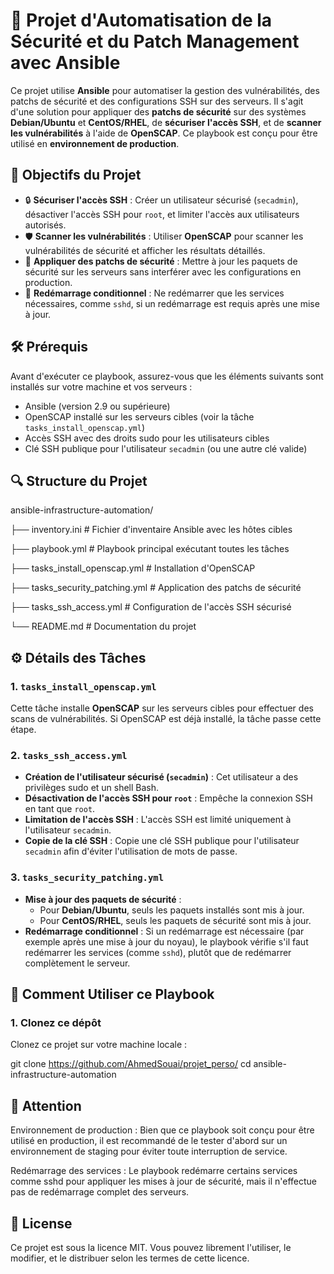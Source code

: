 # 🚀 Projet d'Automatisation de la Sécurité et du Patch Management avec Ansible

Ce projet utilise **Ansible** pour automatiser la gestion des vulnérabilités, des patchs de sécurité et des configurations SSH sur des serveurs. Il s'agit d'une solution pour appliquer des **patchs de sécurité** sur des systèmes **Debian/Ubuntu** et **CentOS/RHEL**, de **sécuriser l'accès SSH**, et de **scanner les vulnérabilités** à l'aide de **OpenSCAP**. Ce playbook est conçu pour être utilisé en **environnement de production**.

## 🎯 Objectifs du Projet

- 🔒 **Sécuriser l'accès SSH** : Créer un utilisateur sécurisé (`secadmin`), désactiver l'accès SSH pour `root`, et limiter l'accès aux utilisateurs autorisés.
- 🛡️ **Scanner les vulnérabilités** : Utiliser **OpenSCAP** pour scanner les vulnérabilités de sécurité et afficher les résultats détaillés.
- 🔄 **Appliquer des patchs de sécurité** : Mettre à jour les paquets de sécurité sur les serveurs sans interférer avec les configurations en production.
- 🔄 **Redémarrage conditionnel** : Ne redémarrer que les services nécessaires, comme `sshd`, si un redémarrage est requis après une mise à jour.

## 🛠️ Prérequis

Avant d'exécuter ce playbook, assurez-vous que les éléments suivants sont installés sur votre machine et vos serveurs :

- Ansible (version 2.9 ou supérieure)
- OpenSCAP installé sur les serveurs cibles (voir la tâche `tasks_install_openscap.yml`)
- Accès SSH avec des droits sudo pour les utilisateurs cibles
- Clé SSH publique pour l'utilisateur `secadmin` (ou une autre clé valide)

## 🔍 Structure du Projet

ansible-infrastructure-automation/ 

├── inventory.ini # Fichier d'inventaire Ansible avec les hôtes cibles

├── playbook.yml # Playbook principal exécutant toutes les tâches 

├── tasks_install_openscap.yml # Installation d'OpenSCAP 

├── tasks_security_patching.yml # Application des patchs de sécurité 

├── tasks_ssh_access.yml # Configuration de l'accès SSH sécurisé 

└── README.md # Documentation du projet


## ⚙️ Détails des Tâches

### 1. `tasks_install_openscap.yml`

Cette tâche installe **OpenSCAP** sur les serveurs cibles pour effectuer des scans de vulnérabilités. Si OpenSCAP est déjà installé, la tâche passe cette étape.

### 2. `tasks_ssh_access.yml`

- **Création de l'utilisateur sécurisé (`secadmin`)** : Cet utilisateur a des privilèges sudo et un shell Bash.
- **Désactivation de l'accès SSH pour `root`** : Empêche la connexion SSH en tant que `root`.
- **Limitation de l'accès SSH** : L'accès SSH est limité uniquement à l'utilisateur `secadmin`.
- **Copie de la clé SSH** : Copie une clé SSH publique pour l'utilisateur `secadmin` afin d'éviter l'utilisation de mots de passe.

### 3. `tasks_security_patching.yml`

- **Mise à jour des paquets de sécurité** :
  - Pour **Debian/Ubuntu**, seuls les paquets installés sont mis à jour.
  - Pour **CentOS/RHEL**, seuls les paquets de sécurité sont mis à jour.
- **Redémarrage conditionnel** : Si un redémarrage est nécessaire (par exemple après une mise à jour du noyau), le playbook vérifie s'il faut redémarrer les services (comme `sshd`), plutôt que de redémarrer complètement le serveur.

## 📝 Comment Utiliser ce Playbook

### 1. Clonez ce dépôt

Clonez ce projet sur votre machine locale :

git clone https://github.com/AhmedSouai/projet_perso/
cd ansible-infrastructure-automation


## 🛑 Attention
Environnement de production : Bien que ce playbook soit conçu pour être utilisé en production, il est recommandé de le tester d'abord sur un environnement de staging pour éviter toute interruption de service.

Redémarrage des services : Le playbook redémarre certains services comme sshd pour appliquer les mises à jour de sécurité, mais il n'effectue pas de redémarrage complet des serveurs.

## 📄 License
Ce projet est sous la licence MIT. Vous pouvez librement l'utiliser, le modifier, et le distribuer selon les termes de cette licence.


